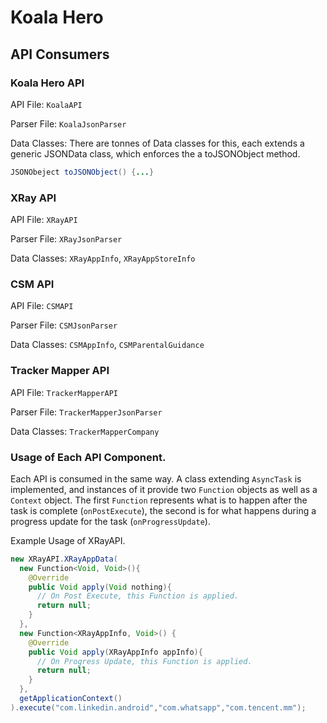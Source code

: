 # Koala Hero

## API Consumers

### Koala Hero API

API File: `KoalaAPI`

Parser File: `KoalaJsonParser`

Data Classes:
There are tonnes of Data classes for this, each extends a generic JSONData class, which enforces the a toJSONObject method.

```java
JSONObeject toJSONObject() {...}
```


### XRay API

API File: `XRayAPI`

Parser File: `XRayJsonParser`

Data Classes: `XRayAppInfo`, `XRayAppStoreInfo`


### CSM API

API File: `CSMAPI`

Parser File: `CSMJsonParser`

Data Classes: `CSMAppInfo`, `CSMParentalGuidance`


### Tracker Mapper API

API File: `TrackerMapperAPI`

Parser File: `TrackerMapperJsonParser`

Data Classes: `TrackerMapperCompany`

### Usage of Each API Component.

Each API is consumed in the same way. A class extending `AsyncTask` is implemented, and instances of it provide two `Function` objects as well as a `Context` object. The first `Function` represents what is to happen after the task is complete (`onPostExecute`), the second is for what happens during a progress update for the task (`onProgressUpdate`).

Example Usage of XRayAPI.
```java
new XRayAPI.XRayAppData(
  new Function<Void, Void>(){
    @Override
    public Void apply(Void nothing){
      // On Post Execute, this Function is applied.
      return null;
    }
  },
  new Function<XRayAppInfo, Void>() {
    @Override
    public Void apply(XRayAppInfo appInfo){
      // On Progress Update, this Function is applied.
      return null;
    }
  },
  getApplicationContext()
).execute("com.linkedin.android","com.whatsapp","com.tencent.mm");
```
